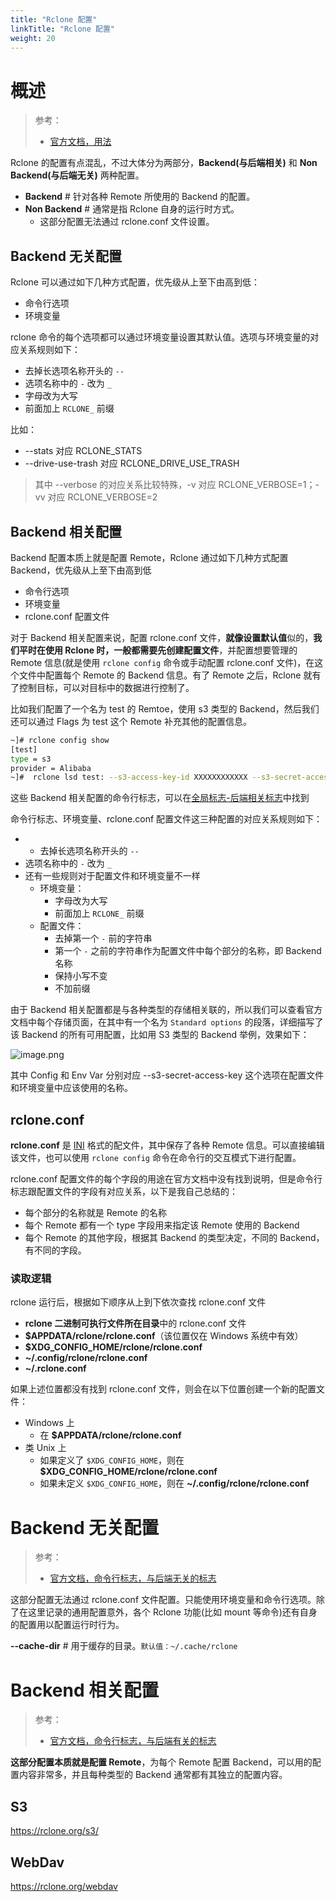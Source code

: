 ```yaml
---
title: "Rclone 配置"
linkTitle: "Rclone 配置"
weight: 20
---
```


# 概述

> 参考：
>
> - [官方文档，用法](https://rclone.org/docs/)

Rclone 的配置有点混乱，不过大体分为两部分，**Backend(与后端相关)** 和 **Non Backend(与后端无关)** 两种配置。

- **Backend** # 针对各种 Remote 所使用的 Backend 的配置。
- **Non Backend** # 通常是指 Rclone 自身的运行时方式。
  - 这部分配置无法通过 rclone.conf 文件设置。

## Backend 无关配置

Rclone 可以通过如下几种方式配置，优先级从上至下由高到低：

- 命令行选项
- 环境变量

rclone 命令的每个选项都可以通过环境变量设置其默认值。选项与环境变量的对应关系规则如下：

- 去掉长选项名称开头的 `--`
- 选项名称中的 `-` 改为 `_`
- 字母改为大写
- 前面加上 `RCLONE_` 前缀

比如：

- --stats 对应 RCLONE_STATS
- --drive-use-trash 对应 RCLONE_DRIVE_USE_TRASH

> 其中 --verbose 的对应关系比较特殊，-v 对应 RCLONE_VERBOSE=1；-vv 对应 RCLONE_VERBOSE=2

## Backend 相关配置

Backend 配置本质上就是配置 Remote，Rclone 通过如下几种方式配置 Backend，优先级从上至下由高到低

- 命令行选项
- 环境变量
- rclone.conf 配置文件

对于 Backend 相关配置来说，配置 rclone.conf 文件，**就像设置默认值**似的，**我们平时在使用 Rclone 时，一般都需要先创建配置文件**，并配置想要管理的 Remote 信息(就是使用 `rclone config` 命令或手动配置 rclone.conf 文件)，在这个文件中配置每个 Remote 的 Backend 信息。有了 Remote 之后，Rclone 就有了控制目标，可以对目标中的数据进行控制了。

比如我们配置了一个名为 test 的 Remtoe，使用 s3 类型的 Backend，然后我们还可以通过 Flags 为 test 这个 Remote 补充其他的配置信息。

```bash
~]# rclone config show
[test]
type = s3
provider = Alibaba
~]#  rclone lsd test: --s3-access-key-id XXXXXXXXXXXX --s3-secret-access-key YYYYYYYYYYYY --s3-endpoint oss-cn-beijing.aliyuncs.com
```

这些 Backend 相关配置的命令行标志，可以在[全局标志-后端相关标志](https://rclone.org/flags/#backend-flags)中找到

命令行标志、环境变量、rclone.conf 配置文件这三种配置的对应关系规则如下：

  - - 去掉长选项名称开头的 `--`
  - 选项名称中的 `-` 改为 `_`
  - 还有一些规则对于配置文件和环境变量不一样
    - 环境变量：
      - 字母改为大写
      - 前面加上 `RCLONE_` 前缀
    - 配置文件：
      - 去掉第一个 `-` 前的字符串
      - 第一个 `-` 之前的字符串作为配置文件中每个部分的名称，即 Backend 名称
      - 保持小写不变
      - 不加前缀

由于 Backend 相关配置都是与各种类型的存储相关联的，所以我们可以查看官方文档中每个存储页面，在其中有一个名为 `Standard options` 的段落，详细描写了该 Backend 的所有可用配置，比如用 S3 类型的 Backend 举例，效果如下：

![image.png](https://notes-learning.oss-cn-beijing.aliyuncs.com/rclone/20230506163807.png)

其中 Config 和 Env Var 分别对应 --s3-secret-access-key 这个选项在配置文件和环境变量中应该使用的名称。

## rclone.conf

**rclone.conf** 是 [INI](/docs/2.编程/无法分类的语言/INI.md) 格式的配文件，其中保存了各种 Remote 信息。可以直接编辑该文件，也可以使用 `rclone config` 命令在命令行的交互模式下进行配置。

rclone.conf 配置文件的每个字段的用途在官方文档中没有找到说明，但是命令行标志跟配置文件的字段有对应关系，以下是我自己总结的：

- 每个部分的名称就是 Remote 的名称
- 每个 Remote 都有一个 type 字段用来指定该 Remote 使用的 Backend
- 每个 Remote 的其他字段，根据其 Backend 的类型决定，不同的 Backend，有不同的字段。

### 读取逻辑

rclone 运行后，根据如下顺序从上到下依次查找 rclone.conf 文件

- **rclone 二进制可执行文件所在目录**中的 rclone.conf 文件
- **$APPDATA/rclone/rclone.conf**（该位置仅在 Windows 系统中有效）
- **$XDG_CONFIG_HOME/rclone/rclone.conf**
- **~/.config/rclone/rclone.conf**
- **~/.rclone.conf**

如果上述位置都没有找到 rclone.conf 文件，则会在以下位置创建一个新的配置文件：

- Windows 上
  - 在 **$APPDATA/rclone/rclone.conf**
- 类 Unix 上
  - 如果定义了 `$XDG_CONFIG_HOME`，则在 **$XDG_CONFIG_HOME/rclone/rclone.conf**
  - 如果未定义 `$XDG_CONFIG_HOME`，则在 **~/.config/rclone/rclone.conf**

# Backend 无关配置

> 参考：
>
> - [官方文档，命令行标志，与后端无关的标志](https://rclone.org/flags/#non-backend-flags)

这部分配置无法通过 rclone.conf 文件配置。只能使用环境变量和命令行选项。除了在这里记录的通用配置意外，各个 Rclone 功能(比如 mount 等命令)还有自身的配置用以配置运行时行为。

**--cache-dir** # 用于缓存的目录。`默认值：~/.cache/rclone`

# Backend 相关配置

> 参考：
>
> - [官方文档，命令行标志，与后端有关的标志](https://rclone.org/flags/#backend-flags)

**这部分配置本质就是配置 Remote**，为每个 Remote 配置 Backend，可以用的配置内容非常多，并且每种类型的 Backend 通常都有其独立的配置内容。

## S3

https://rclone.org/s3/

## WebDav

https://rclone.org/webdav
